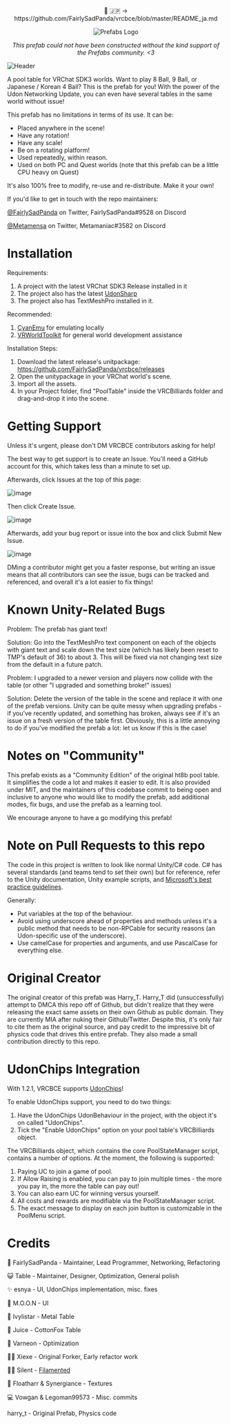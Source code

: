 <p align="center">🗾 🇯🇵 -> https://github.com/FairlySadPanda/vrcbce/blob/master/README_ja.md</p>

<p align="center"><img src="https://avatars.githubusercontent.com/u/50210138?s=200&v=4" alt="Prefabs Logo"></p>


<p align="center"><i>This prefab could not have been constructed without the kind support of the Prefabs community. <3</i></p>

![Header](https://user-images.githubusercontent.com/6299186/136136789-f195e2ef-0cce-4807-8313-f62c39159b2f.png)

A pool table for VRChat SDK3 worlds. Want to play 8 Ball, 9 Ball, or Japanese / Korean 4 Ball? This is the prefab for you! With the power of the Udon Networking Update, you can even have several tables in the same world without issue!

This prefab has no limitations in terms of its use. It can be:

- Placed anywhere in the scene!
- Have any rotation!
- Have any scale!
- Be on a rotating platform!
- Used repeatedly, within reason.
- Used on both PC and Quest worlds (note that this prefab can be a little CPU heavy on Quest)

It's also 100% free to modify, re-use and re-distribute. Make it your own!

If you'd like to get in touch with the repo maintainers:

[@FairlySadPanda](https://twitter.com/FairlySadPanda) on Twitter,
FairlySadPanda#9528 on Discord

[@Metamensa](https://twitter.com/Metamensa) on Twitter,
Metamaniac#3582 on Discord

# Installation

Requirements:

1. A project with the latest VRChat SDK3 Release installed in it
2. The project also has the latest [UdonSharp](https://github.com/MerlinVR/UdonSharp)
3. The project also has TextMeshPro installed in it.

Recommended:

1. [CyanEmu](https://github.com/CyanLaser/CyanEmu) for emulating locally
2. [VRWorldToolkit](https://github.com/oneVR/VRWorldToolkit) for general world development assistance

Installation Steps:

1. Download the latest release's unitpackage: https://github.com/FairlySadPanda/vrcbce/releases
2. Open the unitypackage in your VRChat world's scene.
3. Import all the assets.
4. In your Project folder, find "PoolTable" inside the VRCBilliards folder and drag-and-drop it into the scene.

# Getting Support

Unless it's urgent, please don't DM VRCBCE contributors asking for help!

The best way to get support is to create an Issue. You'll need a GitHub account for this, which takes less than a minute to set up.

Afterwards, click Issues at the top of this page:

![image](https://user-images.githubusercontent.com/732532/127752254-37061d3a-c13e-4de7-9212-792e17fe6472.png)

Then click Create Issue.

![image](https://user-images.githubusercontent.com/732532/127752268-c46fca03-72cf-4712-96b9-24e47764d791.png)

Afterwards, add your bug report or issue into the box and click Submit New Issue.

![image](https://user-images.githubusercontent.com/732532/127752457-03751bba-df2b-48f0-a220-a9cd699d9974.png)

DMing a contributor might get you a faster response, but writing an issue means that all contributors can see the issue, bugs can be tracked and referenced, and overall it's a lot easier to fix things!

# Known Unity-Related Bugs

Problem: The prefab has giant text!

Solution: Go into the TextMeshPro text component on each of the objects with giant text and scale down the text size (which has likely been reset to TMP's default of 36) to about 3. This will be fixed via not changing text size from the default in a future patch.

Problem: I upgraded to a newer version and players now collide with the table (or other "I upgraded and something broke!" issues)

Solution: Delete the version of the table in the scene and replace it with one of the prefab versions. Unity can be quite messy when upgrading prefabs - if you've recently updated, and something has broken, always see if it's an issue on a fresh version of the table first. Obviously, this is a little annoying to do if you've modified the prefab a lot: let us know if this is the case!

# Notes on "Community"

This prefab exists as a "Community Edition" of the original ht8b pool table. It simplifies the code a lot and makes it easier to edit. It is also provided under MIT, and the maintainers of this codebase commit to being open and inclusive to anyone who would like to modify the prefab, add additional modes, fix bugs, and use the prefab as a learning tool.

We encourage anyone to have a go modifying this prefab!

# Note on Pull Requests to this repo

The code in this project is written to look like normal Unity/C# code. C# has several standards (and teams tend to set their own) but for reference, refer to the Unity documentation, Unity example scripts, and [Microsoft's best practice guidelines](https://docs.microsoft.com/en-us/dotnet/csharp/programming-guide/inside-a-program/coding-conventions).

  Generally: 
  - Put variables at the top of the behaviour.
  - Avoid using underscore ahead of properties and methods unless it's a public method that needs to be non-RPCable for security reasons (an Udon-specific use of the underscore).
  - Use camelCase for properties and arguments, and use PascalCase for everything else.

# Original Creator

The original creator of this prefab was Harry_T. Harry_T did (unsuccessfully) attempt to DMCA this repo off of Github, but didn't realize that they were releasing the exact same assets on their own Github as public domain. They are currently MIA after nuking their Github/Twitter. Despite this, it's only fair to cite them as the original source, and pay credit to the impressive bit of physics code that drives this entire prefab. They also made a small contribution directly to this repo.

# UdonChips Integration

With 1.2.1, VRCBCE supports [UdonChips](https://lura.booth.pm/items/3060394)!

To enable UdonChips support, you need to do two things:

  1. Have the UdonChips UdonBehaviour in the project, with the object it's on called "UdonChips".
  2. Tick the "Enable UdonChips" option on your pool table's VRCBilliards object.

The VRCBilliards object, which contains the core PoolStateManager script, contains a number of options. At the moment, the following is supported:

  1. Paying UC to join a game of pool.
  2. If Allow Raising is enabled, you can pay to join multiple times - the more you pay in, the more the table can pay out!
  3. You can also earn UC for winning versus yourself.
  4. All costs and rewards are modifiable via the PoolStateManager script.
  5. The exact message to display on each join button is customizable in the PoolMenu script.

# Credits
🐼 FairlySadPanda - Maintainer, Lead Programmer, Networking, Refactoring

😺 Table - Maintainer, Designer, Optimization, General polish

✨ esnya - UI, UdonChips implementation, misc. fixes

🌙 M.O.O.N - UI

🌳 Ivylistar - Metal Table

🦊 Juice - CottonFox Table

🚗 Varneon - Optimization

🧙‍♂️ Xiexe - Original Forker, Early refactor work

🧙‍♀️ Silent - [Filamented](https://gitlab.com/s-ilent/filamented)

🎨 Floatharr & Synergiance - Textures

💻 Vowgan & Legoman99573 - Misc. commits

harry_t - Original Prefab, Physics code

